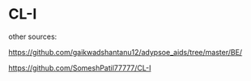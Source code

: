 # CL-I

other sources:

https://github.com/gaikwadshantanu12/adypsoe_aids/tree/master/BE/

https://github.com/SomeshPatil77777/CL-I